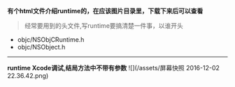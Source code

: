 __有个html文件介绍runtime的，在应该图片目录里，下载下来后可以查看__
>经常要用到的头文件,写runtime要搞清楚一件事，以谁开头
- objc/NSObjCRuntime.h
- objc/NSObject.h

***
__runtime Xcode调试,结局方法中不带有参数__
![](/assets/屏幕快照 2016-12-02 22.36.42.png)

